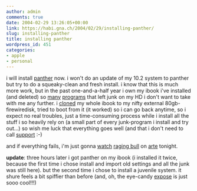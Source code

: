 ```yaml
---
author: admin
comments: true
date: 2004-02-29 13:26:05+00:00
link: https://habi.gna.ch/2004/02/29/installing-panther/
slug: installing-panther
title: installing panther
wordpress_id: 451
categories:
- apple
- personal
---
```


i will install [panther](https://apple.com/macosx/) now.
i won't do an update of my 10.2 system to panther but try to do a squeaky-clean and fresh install.
i know that this is much more work, but in the past one-and-a-half year i own my ibook i've installed (and deleted) so [many](http://www.versiontracker.com/macosx/) [programs](http://www.aquafiles.com/) that left junk on my HD i don't want to take with me any further.
i [cloned](http://www.bombich.com/software/ccc.html) my whole ibook to my nifty external 80gb-firewiredisk, tried to boot from it (it worked) so i can go back anytime, so i expect no real troubles, just a time-consuming process while i install all the stuff i so heavily rely on (a small part of every junk-program i install and try out...)
so wish me luck that everything goes well (and that i don't need to call [support](http://www.arnoldseefeld.com/blog/archives/000085.html) :-)

and if everything fails, i'm just gonna [watch](http://www.eurotv.com/indexgrid.htm) [raging bull](https://imdb.com/title/tt0081398/) on [arte](http://www.arte-tv.com/cache/home/de/home.html) tonight.

**update**: three hours later i got panther on my ibook (i installed it twice, because the first time i chose install and import old settings and all the junk was still here). but the second time i chose to install a juvenile system. it shure feels a bit spiffier than before (and, oh, the eye-candy [expose](https://apple.com/macosx/features/expose/) is just sooo cool!!!)
